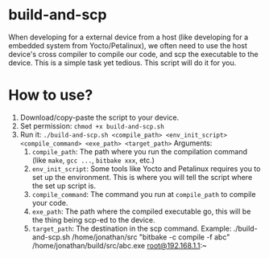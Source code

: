 # build-and-scp
When developing for a external device from a host (like developing for a embedded system from Yocto/Petalinux), we often need to use the host device's cross compiler to compile our code, and scp the executable to the device. This is a simple task yet tedious. This script will do it for you.

# How to use?
1. Download/copy-paste the script to your device.
2. Set permission: `chmod +x build-and-scp.sh`
3. Run it: `./build-and-scp.sh <compile_path> <env_init_script> <compile_command> <exe_path> <target_path>`
   Arguments:
   1. `compile_path`: The path where you run the compilation command (like `make`, `gcc ...`, `bitbake xxx`, etc.)
   2. `env_init_script`: Some tools like Yocto and Petalinux requires you to set up the environment. This is where you will tell the script where the set up script is.
   3. `compile_command`: The command you run at `compile_path` to compile your code.
   4. `exe_path`: The path where the compiled executable go, this will be the thing being scp-ed to the device.
   5. `target_path`: The destination in the scp command.
Example: ./build-and-scp.sh /home/jonathan/src "bitbake -c compile -f abc" /home/jonathan/build/src/abc.exe root@192.168.1.1:~
